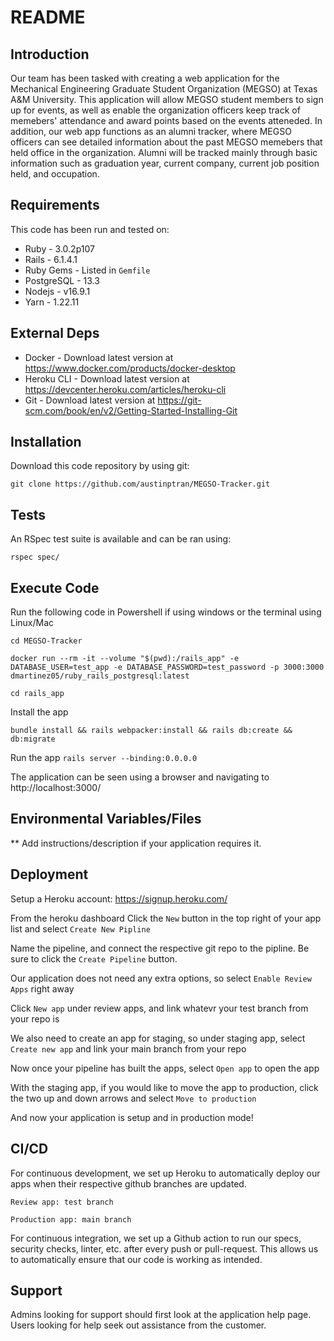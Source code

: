 # README

## Introduction ##

Our team has been tasked with creating a web application for the Mechanical Engineering Graduate Student Organization (MEGSO) at 
Texas A&M University. This application will allow MEGSO student members to sign up for events, as well as enable the organization officers keep track of memebers' attendance and award points based on the events atteneded. In addition, our web app functions as an alumni tracker, where MEGSO officers can see detailed information about the past MEGSO memebers that held office in the organization. Alumni will be tracked mainly through basic information such as graduation year, current company, current job position held, and occupation. 


## Requirements ##

This code has been run and tested on:

* Ruby - 3.0.2p107
* Rails - 6.1.4.1
* Ruby Gems - Listed in `Gemfile`
* PostgreSQL - 13.3 
* Nodejs - v16.9.1
* Yarn - 1.22.11


## External Deps  ##

* Docker - Download latest version at https://www.docker.com/products/docker-desktop
* Heroku CLI - Download latest version at https://devcenter.heroku.com/articles/heroku-cli
* Git - Download latest version at https://git-scm.com/book/en/v2/Getting-Started-Installing-Git

## Installation ##

Download this code repository by using git:

 `git clone https://github.com/austinptran/MEGSO-Tracker.git`


## Tests ##

An RSpec test suite is available and can be ran using:

  `rspec spec/`

## Execute Code ##

Run the following code in Powershell if using windows or the terminal using Linux/Mac

  `cd MEGSO-Tracker`

  `docker run --rm -it --volume "$(pwd):/rails_app" -e DATABASE_USER=test_app -e DATABASE_PASSWORD=test_password -p 3000:3000 dmartinez05/ruby_rails_postgresql:latest`

  `cd rails_app`

Install the app

  `bundle install && rails webpacker:install && rails db:create && db:migrate`

Run the app
  `rails server --binding:0.0.0.0`

The application can be seen using a browser and navigating to http://localhost:3000/

## Environmental Variables/Files ##

** Add instructions/description if your application requires it.

## Deployment ##

Setup a Heroku account: https://signup.heroku.com/

From the heroku dashboard Click the `New` button in the top right of your app list and select `Create New Pipline`

Name the pipeline, and connect the respective git repo to the pipline. Be sure to click the `Create Pipeline` button.

Our application does not need any extra options, so select `Enable Review Apps` right away

Click `New app` under review apps, and link whatevr your test branch from your repo is

We also need to create an app for staging, so under staging app, select `Create new app` and link your main branch from your repo

Now once your pipeline has built the apps, select `Open app` to open the app

With the staging app, if you would like to move the app to production, click the two up and down arrows and select `Move to production`

And now your application is setup and in production mode!


## CI/CD ##

For continuous development, we set up Heroku to automatically deploy our apps when their respective github branches are updated.

  `Review app: test branch`

  `Production app: main branch`

For continuous integration, we set up a Github action to run our specs, security checks, linter, etc. after every push or pull-request. This allows us to automatically ensure that our code is working as intended.

## Support ##

Admins looking for support should first look at the application help page.
Users looking for help seek out assistance from the customer.

